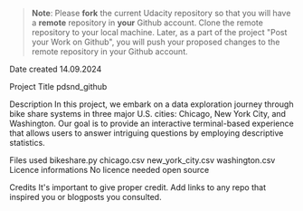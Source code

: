 >**Note**: Please **fork** the current Udacity repository so that you will have a **remote** repository in **your** Github account. Clone the remote repository to your local machine. Later, as a part of the project "Post your Work on Github", you will push your proposed changes to the remote repository in your Github account.

Date created
14.09.2024

Project Title
pdsnd_github

Description
In this project, we embark on a data exploration journey through bike share systems in three major U.S. cities: Chicago, New York City, and Washington. Our goal is to provide an interactive terminal-based experience that allows users to answer intriguing questions by employing descriptive statistics.

Files used
bikeshare.py
chicago.csv
new_york_city.csv
washington.csv
Licence informations
No licence needed open source

Credits
It's important to give proper credit. Add links to any repo that inspired you or blogposts you consulted.